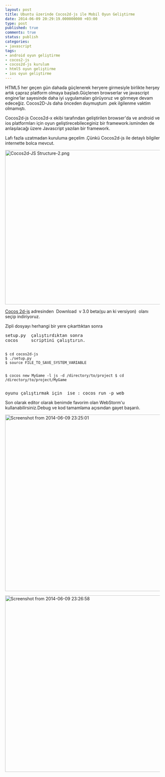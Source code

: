 ```yaml
---
layout: post
title: Ubuntu üzerinde Cocos2d-js ile Mobil Oyun Geliştirme
date: 2014-06-09 20:29:19.000000000 +03:00
type: post
published: true
comments: true
status: publish
categories:
- javascript
tags:
- android oyun geliştirme
- cocos2-js
- cocos2d-js kurulum
- html5 oyun geliştirme
- ios oyun geliştirme
---
```

<p>HTML5 her geçen gün dahada güçlenerek heryere girmesiyle birlikte herşey artık çapraz platform olmaya başladı.Güçlenen browserlar ve javascript engine'lar sayesinde daha iyi uygulamaları görüyoruz ve görmeye devam edeceğiz. Cocos2D-Js daha önceden duymuştum .pek ilgilenme vaktim olmamıştı.</p>
<p>Cocos2d-js Cocos2d-x ekibi tarafından geliştirilen browser'da ve android ve ios platformları için oyun geliştirecebileceginiz bir framework.isminden de anlaşılacağı üzere Javascript yazılan bir framework.</p>
<p>Lafı fazla uzatmadan kuruluma geçelim .Çünkü Cocos2d-js ile detaylı bilgiler internette bolca mevcut.</p>
<p><a href="http://www.nazirdogan.com/wp-content/uploads/2014/06/cocos2d-js-structure-2-png.jpeg"><img class="alignnone size-large wp-image-388" src="{{ site.baseurl }}/assets/cocos2d-js-structure-2-png.jpeg?w=1024" alt="Cocos2d-JS Structure-2.png" width="1024" height="503" /></a></p>
<p><a href="http://cocos2d-x.org/download">Cocos 2d-js</a> adresinden  Download  v 3.0 beta(şu an ki versiyon)  olanı  seçip indiriyoruz.</p>
<p>Zipli dosyayı herhangi bir yere çıkarttıktan sonra</p>
<pre>setup.py  çalıştırdıktan sonra
cocos     scriptini çalıştırın.

</pre>
<pre><code>$ cd cocos2d-js
$ ./setup.py
$ source FILE_TO_SAVE_SYSTEM_VARIABLE

$ cocos new MyGame -l js -d /directory/to/project
$ cd /directory/to/project/MyGame
</code></pre>
<pre>oyunu çalıştırmak için  ise : cocos run -p web
</pre>
<p>Son olarak editor olarak benimde favorim olan WebStorm'u kullanabilirsiniz.Debug ve kod tamamlama açısından gayet başarılı.</p>
<p><a href="http://www.nazirdogan.com/wp-content/uploads/2014/06/screenshot-from-2014-06-09-2325011.png"><img class="alignnone size-large wp-image-392" src="{{ site.baseurl }}/assets/screenshot-from-2014-06-09-2325011.png?w=1024" alt="Screenshot from 2014-06-09 23:25:01" width="1024" height="575" /></a></p>
<p><a href="http://www.nazirdogan.com/wp-content/uploads/2014/06/screenshot-from-2014-06-09-232658.png"><img class="alignnone size-large wp-image-394" src="{{ site.baseurl }}/assets/screenshot-from-2014-06-09-232658.png?w=1024" alt="Screenshot from 2014-06-09 23:26:58" width="1024" height="575" /></a></p>
<p>&nbsp;</p>
